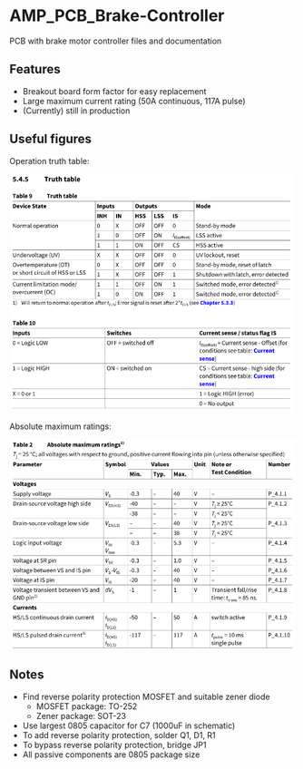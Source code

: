 # AMP_PCB_Brake-Controller
PCB with brake motor controller files and documentation

## Features
- Breakout board form factor for easy replacement
- Large maximum current rating (50A continuous, 117A pulse)
- (Currently) still in production

## Useful figures

Operation truth table:

![Operation truth table](docs/img/operation-truth-table.png "Operation truth table")

Absolute maximum ratings:

![Absolute maximum ratings](docs/img/absolute-maximum-ratings.png "Absolute maximum ratings")

## Notes
- Find reverse polarity protection MOSFET and suitable zener diode
  - MOSFET package: TO-252
  - Zener package: SOT-23
- Use largest 0805 capacitor for C7 (1000uF in schematic)
- To add reverse polarity protection, solder Q1, D1, R1
- To bypass reverse polarity protection, bridge JP1
- All passive components are 0805 package size